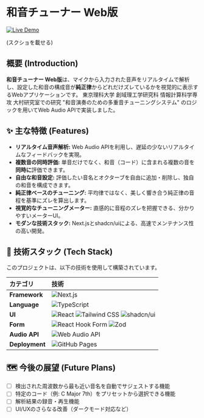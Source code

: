 # 和音チューナー Web版

<p>
  <a href="https://guchipa.github.io/chordlens/" target="_blank">
    <img src="https://img.shields.io/badge/Live_Demo-試してみる-brightgreen?style=for-the-badge&logo=githubpages" alt="Live Demo">
  </a>
</p>

(スクショを載せる)

## 概要 (Introduction)

**和音チューナー Web版**は、マイクから入力された音声をリアルタイムで解析し、設定した和音の構成音が**純正律**からどれだけズレているかを視覚的に表示するWebアプリケーションです。
東京理科大学 創域理工学研究科 情報計算科学専攻 大村研究室での研究 "和音演奏のための多重音チューニングシステム" のロジックを用いてWeb Audio APIで実装しました。

## ✨ 主な特徴 (Features)

* **リアルタイム音声解析:** Web Audio APIを利用し、遅延の少ないリアルタイムなフィードバックを実現。
* **複数音の同時評価:** 単音だけでなく、和音（コード）に含まれる複数の音を**同時に**評価できます。
* **自由な和音設定:** 評価したい音名とオクターブを自由に追加・削除し、独自の和音を構成できます。
* **純正律ベースのチューニング:** 平均律ではなく、美しく響き合う純正律の音程を基準にズレを算出します。
* **視覚的なチューニングメーター:** 直感的に音程のズレを把握できる、分かりやすいメーターUI。
* **モダンな技術スタック:** Next.jsとshadcn/uiによる、高速でメンテナンス性の高い開発。

## 🚀 技術スタック (Tech Stack)

このプロジェクトは、以下の技術を使用して構築されています。

| カテゴリ       | 技術                                                                                                                                                             |
| :------------- | :--------------------------------------------------------------------------------------------------------------------------------------------------------------- |
| **Framework** | ![Next.js](https://img.shields.io/badge/Next.js-000000?style=for-the-badge&logo=next.js&logoColor=white)                                                          |
| **Language** | ![TypeScript](https://img.shields.io/badge/TypeScript-3178C6?style=for-the-badge&logo=typescript&logoColor=white)                                                  |
| **UI** | ![React](https://img.shields.io/badge/React-20232A?style=for-the-badge&logo=react&logoColor=61DAFB) ![Tailwind CSS](https://img.shields.io/badge/Tailwind_CSS-38B2AC?style=for-the-badge&logo=tailwind-css&logoColor=white) ![shadcn/ui](https://img.shields.io/badge/shadcn/ui-000000?style=for-the-badge&logo=shadcn-ui&logoColor=white) |
| **Form** | ![React Hook Form](https://img.shields.io/badge/React_Hook_Form-EC5990?style=for-the-badge&logo=reacthookform&logoColor=white) ![Zod](https://img.shields.io/badge/Zod-3E67B1?style=for-the-badge&logo=zod&logoColor=white) |
| **Audio API** | ![Web Audio API](https://img.shields.io/badge/Web_Audio_API-E34F26?style=for-the-badge&logo=html5&logoColor=white)                                               |
| **Deployment** | ![GitHub Pages](https://img.shields.io/badge/GitHub_Pages-222222?style=for-the-badge&logo=github&logoColor=white)                                                 |

## 🗺️ 今後の展望 (Future Plans)

* [ ] 検出された周波数から最も近い音名を自動でサジェストする機能
* [ ] 特定のコード（例: C Major 7th）をプリセットから選択できる機能
* [ ] 解析結果の録音・再生機能
* [ ] UI/UXのさらなる改善（ダークモード対応など）
